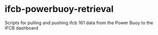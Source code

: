 # ifcb-powerbuoy-retrieval
Scripts for pulling and pushing ifcb 161 data from the Power Buoy to the IFCB dashboard
